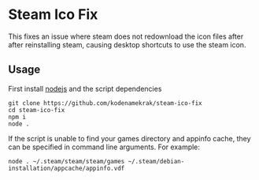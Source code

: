 # Steam Ico Fix
This fixes an issue where steam does not redownload the icon files after after reinstalling steam, causing desktop shortcuts to use the steam icon.

## Usage
First install [nodejs](https://nodejs.org/en) and the script dependencies
```
git clone https://github.com/kodenamekrak/steam-ico-fix
cd steam-ico-fix
npm i
node .
```

If the script is unable to find your games directory and appinfo cache, they can be specified in command line arguments. For example:
```terminal
node . ~/.steam/steam/steam/games ~/.steam/debian-installation/appcache/appinfo.vdf
```
